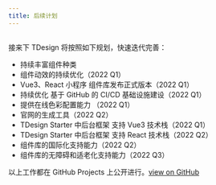 ```yaml
---
title: 后续计划
---
```


##

接来下 TDesign 将按照如下规划，快速迭代完善：

- 持续丰富组件种类
- 组件动效的持续优化（2022 Q1）
- Vue3、React 小程序 组件库发布正式版本（2022 Q1）
- 持续优化 基于 GitHub 的 CI/CD 基础设施建设（2022 Q1）
- 提供在线色彩配置能力 （2022 Q1）
- 官网的生成工具（2022 Q2）
- TDesign Starter 中后台框架 支持 Vue3 技术栈（2022 Q1）
- TDesign Starter 中后台框架 支持 React 技术栈（2022 Q2）
- 组件库的国际化支持能力（2022 Q2）
- 组件库的无障碍和适老化支持能力（2022 Q3）

以上工作都在 GitHub Projects 上公开进行。[view on GitHub](https://github.com/Tencent/tdesign/projects/1?fullscreen=true)
